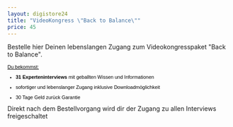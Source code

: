 ```yaml
---
layout: digistore24
title: "VideoKongress \"Back to Balance\""
price: 45
---
```

Bestelle hier Deinen lebenslangen Zugang zum Videokongresspaket &quot;Back to Balance&quot;.
<p style="color:#000000;font-family:Verdana, Arial, Helvetica, sans-serif;font-size:11px;"><span style="text-decoration:underline;">Du bekommst:</span></p>

<ul style="color:#000000;font-family:Verdana, Arial, Helvetica, sans-serif;font-size:11px;"><li><strong>31&#xA0;Experteninterviews</strong>&#xA0;mit geballten Wissen und Informationen</li>
</ul><ul style="color:#000000;font-family:Verdana, Arial, Helvetica, sans-serif;font-size:11px;"><li>sofortiger und lebenslanger Zugang inklusive Downloadm&#xF6;glichkeit</li>
</ul><ul style="color:#000000;font-family:Verdana, Arial, Helvetica, sans-serif;font-size:11px;"><li>30 Tage Geld zur&#xFC;ck Garantie</li>
</ul>
Direkt nach dem Bestellvorgang wird dir der Zugang zu allen Interviews freigeschaltet